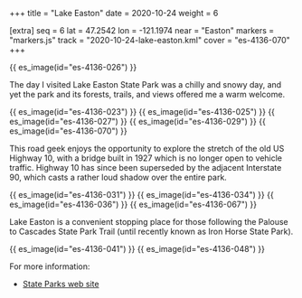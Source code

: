 +++
title = "Lake Easton"
date = 2020-10-24
weight = 6

[extra]
seq = 6
lat = 47.2542
lon = -121.1974
near = "Easton"
markers = "markers.js"
track = "2020-10-24-lake-easton.kml"
cover = "es-4136-070"
+++

{{ es_image(id="es-4136-026") }}

The day I visited Lake Easton State Park was a chilly and snowy day, and yet the park and its forests, trails, and views offered me a warm welcome.

<!-- more -->

{{ es_image(id="es-4136-023") }}
{{ es_image(id="es-4136-025") }}
{{ es_image(id="es-4136-027") }}
{{ es_image(id="es-4136-029") }}
{{ es_image(id="es-4136-070") }}

This road geek enjoys the opportunity to explore the stretch of the old US Highway 10, with a bridge built in 1927 which is no longer open to vehicle traffic. Highway 10 has since been superseded by the adjacent Interstate 90, which casts a rather loud shadow over the entire park.

{{ es_image(id="es-4136-031") }}
{{ es_image(id="es-4136-034") }}
{{ es_image(id="es-4136-036") }}
{{ es_image(id="es-4136-067") }}

Lake Easton is a convenient stopping place for those following the Palouse to Cascades State Park Trail (until recently known as Iron Horse State Park).

{{ es_image(id="es-4136-041") }}
{{ es_image(id="es-4136-048") }}

For more information:

* [State Parks web site](https://parks.state.wa.us/532/Lake-Easton)
